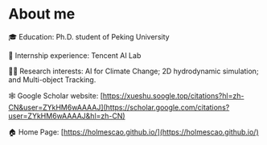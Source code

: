 # About me

:mortar_board: Education: Ph.D. student of Peking University

:briefcase: Internship experience: Tencent AI Lab

:man_scientist: Research interests: AI for Climate Change; 2D hydrodynamic simulation; and Multi-object Tracking.

:spider_web: Google Scholar website: [https://xueshu.soogle.top/citations?hl=zh-CN&user=ZYkHM6wAAAAJ](https://scholar.google.com/citations?user=ZYkHM6wAAAAJ&hl=zh-CN)

:house: Home Page: [https://holmescao.github.io/](https://holmescao.github.io/)
